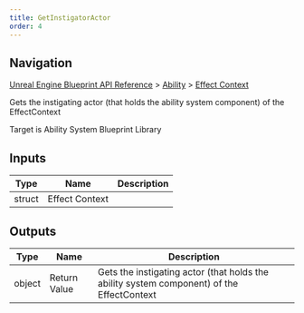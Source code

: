 ```yaml
---
title: GetInstigatorActor
order: 4
---
```

## Navigation

[Unreal Engine Blueprint API Reference](https://dev.epicgames.com/documentation/en-us/unreal-engine/BlueprintAPI) > [Ability](https://dev.epicgames.com/documentation/en-us/unreal-engine/BlueprintAPI/Ability) > [Effect Context](https://dev.epicgames.com/documentation/en-us/unreal-engine/BlueprintAPI/Ability/EffectContext)

Gets the instigating actor (that holds the ability system component) of the EffectContext

Target is Ability System Blueprint Library

## Inputs

| Type | Name | Description |
| --- | --- | --- |
| struct | Effect Context |  |

## Outputs

| Type | Name | Description |
| --- | --- | --- |
| object | Return Value | Gets the instigating actor (that holds the ability system component) of the EffectContext |
